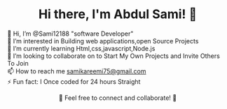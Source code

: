 <h1 align="center">Hi there, I'm Abdul Sami! 👋</h1>

👋 Hi, I’m @Sami12188 "software Developer" <br>
👀 I’m interested in Building web applications,open Source Projects<br>
🌱 I’m currently learning Html,css,javascript,Node.js<br>
💞️ I’m looking to collaborate on to Start My Own Projects and Invite Others To Join<br>
📫 How to reach me samikareemi75@gmail.com<br>
⚡ Fun fact: I Once coded for 24 hours Straight <br>

<p align="center">🚀 Feel free to connect and collaborate! 🚀</p>



<!--
**Sami12188/sami12188** is a ✨ _special_ ✨ repository because its `README.md` (this file) appears on your GitHub profile.

Here are some ideas to get you started:

- 🔭 I’m currently working on ...
- 🌱 I’m currently learning ...
- 👯 I’m looking to collaborate on ...
- 🤔 I’m looking for help with ...
- 💬 Ask me about ...
- 📫 How to reach me: ...
- 😄 Pronouns: ...
- ⚡ Fun fact: ...
-->
